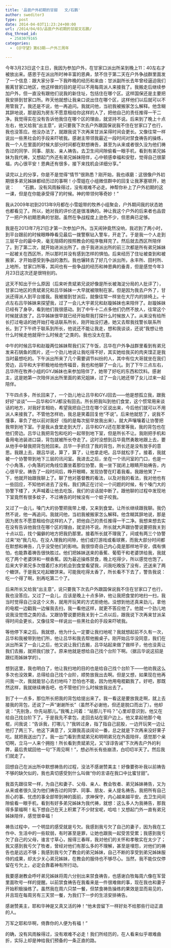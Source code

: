 ```yaml
---
title: '品尝户外初期的甘甜   文/石鹏'
author: sweditor3
type: post
date: 2014-04-03T11:23:24+00:00
url: /2014/04/03/品尝户外初期的甘甜文石鹏/
dsq_thread_id:
  - 2583079165
categories:
  - 《＠守望》第63期——户外三周年

---
```

今年3月23日这个主日，我因为参加户外，在甘家口派出所呆到晚上11：40左右才被放出来。感恩于在派出所时神丰富的恩典，禁不住于第二天在户外争战群里面发了一个信息：跟大家分享一下我昨晚的经历和来由：甘派副所长去年曾经逼迫我们搬离甘家口地区，他这样做的目的是可以不用每周派人来接我了。我搬走后继续参加户外，但一直没有跟他们说我的新住址，包括住在哪个区。这样国保还是主要把我安排到甘家口所。昨天他就想让我亲口说出住在哪个区，这样他们以后就可以不用管我了。我还是不说，他一再追问。我就问他，当初我被搬家怎么解释。他含糊其辞地说，那是因为房东不愿意租给你这样的人了，把他自己的责任推得一干二净。我觉得实在没有告诉他我住在哪个区的理由，就坚持不说。后来到了晚上十点左右，他又给我“出主意”，说只要我下次去户外跟国保说我不住在甘家口了也行，我也没答应。他没办法了，就跟我说下次再来甘派呆得时间会更长。又像往常一样说出一些黑社会的手段来吓唬我。感谢主带领我最近一段时间对禁食祷告的操练，我一个人在里面的时候大部分时间都在默想祷告，甚至为从来或者很久没为他们祷告过的同学、同事、朋友、亲人祷告。去卫生间间隙偷看一眼手机，看到有弟兄姊妹为我代祷，又想起门外还有弟兄姊妹陪伴，心中顿感幸福和安慰，觉得自己很蒙福，内心很平安！恩典还有很多，接下来找机会详细分享。”

读完以上的分享，你是不是觉得“情节”很熟悉？刚开始，我也琢磨：这很像户外初期很多弟兄姊妹都经历过的事啊！小雪姐在小组微信群中的回复让我茅塞顿开，她说：　　“石鹏，没有风雨躲得过，没有艰难不必走。神帮你补上了户外初期的这一课，但是在你能承受得了的时候。神的带领何等奇妙！”

我从2009年初到2013年9月都在小雪姐带的牧养小组聚会，户外期间我的状态她也都看见了。所以，她对我的评价还是很准确的。神让我这个户外的后来者也品尝了一把户外初期恩典的甘甜。虽然在争战程度上逊色不少，但恩典已足够。

我是在2013年7月21日才第一次参加户外。当天闹钟竟然没响，我迟到了两小时，到平台跟前的时候眼睁睁看见最后一拨警察钻入警车，开走了。于是我一个人走到三层平台的最中央，毫无阻碍的按照教会的程序敬拜完了。然后就去西区所陪伴了。到了第二次，就开始进派出所了。由于我进派出所的前三次都是所有弟兄姊妹一起被关在西区所，所以那时并没有感到怎样的惧怕。后来经历了住址被查到和被搬家，才开始感受到争战的激烈。我也辗转去了好几个派出所，永丰所、田村所、上地所，甘家口所等，其间也有一些争战的经历和神恩典的垂青，但是感觉今年3月23日这次还是很特别的。

这天不知出于什么原因（后来听贵斌弟兄说好像是所长被海淀分局的人批评了），甘家口地区的贵斌弟兄和吕华姊妹一大早就被限制在家。但是因为我去户外了，甘派还得派人到平台接我。我被接到甘派后，就像往常一样坐在大厅内的排椅上。十点左右吕华姊妹来探望我，过了一会儿大宇弟兄和赵璇姊妹也来陪伴了。赵璇姊妹已经有了身孕，看到他们我很感动。到了中午十二点多他们仍然不放人，往常这个时候就该放了。吕华姊妹很早就已经开始帮我打探什么时候放人了。从来没有给所长打过电话的她开始打电话联系所长，刚开始没打通，她又去帮我找警长联系所长。到了下午终于联系到所长，他说还不能让我走，想和我谈谈，还说“我想让他什么时候走他就得什么时候走”之类的。我也没太在意。

中午的时候吕华和赵璇两位姊妹帮我们买了午饭，吕华在户外争战群里看到有弟兄发来石锅鱼的图片，还一个劲儿地说让我吃得不好，其实她给我买的肉夹馍正是我当时最想吃的。下午派出所来了几个需要调节纠纷的人，其中有位大哥就坐在我们旁边，吕华和大宇积极地给他传福音，我也和他聊了一会儿。到了下午三点左右，吕华所在牧养小组的GYJ姊妹也来参加陪伴了，她带了好吃的东西和饮料。感谢主，这是她第一次陪伴派出所里面的弟兄姐妹，过了一会儿她还带了女儿过来一起陪伴。

下午四点多，所长回来了，一个劲儿地让吕华和GYJ回去——他是想孤立我，跟我好好“谈谈”——吕华和GYJ都没有回去。所长把我叫到他们食堂，这个惯常用来谈话的地方，对我好言相劝，希望我把自己住在哪个区说出来，今后他们就可以不用派人来接我了。不管他怎样劝，我总是笑着回复他“不说”。后来他就怒了，说我不懂事，辜负了他以前对我好（指的是每次挺早放我出来）。就大声嚷嚷着让协警把我带到地下室。于是我从食堂走到大厅，吕华和GYJ还在那里等我，我的背包也在他们旁边。吕华让我把背包和吃的一起带到地下室，但是所长不让。我刚把手机和备用电池装进口袋，背包就被所长夺走了。这时没想到吕华竟然勇敢地跟上去，要从他手中替我把背包抢回来。吕华一手抓住了我的背包，所长还是没有放手的意思。我跟上去，跟吕华说，算了，算了，让他拿走吧。吕华就松手了。接着，我就被一个协警带到地下三层的讯问室。我进去之后，坐在一个讯问室的门口，也是一个小角落，小角落的对角线位置坐着那位协警。我一坐下就闭上眼睛开始祷告，内心很平安。祷告了一段时间后，睁开眼睛，发现协警在盯着我看。我跟他笑了一下，他就开始跟我聊上了。聊了他对基督教的看法，以及对我的看法，我对他也有一些回应，不知他听进去了没有。我们俩正在讨论一个问题的时候，有个嗓门大的协警下楼了，大声喊着让他去吃饭，我们的谈话就中断了。跟他聊的过程中发现地下室竟然有很多蚊子，不过祷告的时候没有一个蚊子咬我。

又过了一会儿，嗓门大的协警把我带上楼，又来到食堂。让所长继续跟我聊。我仍然不说，他一再追问。我就问他，当初我被搬家怎么解释。他含糊其辞地说，那是因为房东不愿意租给你这样的人了，把他自己的责任推得一干二净。我想来想去实在没有告诉他我住在哪个区的理由，就坚持不说。所长就大声跟协警说要把我关到十点以后，找个偏僻的地方把我扔那里。接着所长就不理我了，间或有两三个协警过来“劝”我几句。在没人理我的间隙，他们或打游戏或看球赛，而我大部分时间都在默想和祷告，几乎没受他们的影响。我很惊奇自己内心竟是那样地平安，偶有惧怕，也能靠着祷告很快胜过。他们把姊妹送来的香蕉、葡萄干和老婆饼给我，我就吃了两个老婆饼和一根香蕉。因为最近操练禁食，晚上吃得少，所以感觉也饱了。后来大宇弟兄多次借着打水的机会到食堂看望我，问我吃晚饭了没有，还送来了两个糖饼。于是我又吃起糖饼来。可能我吃得太香了，所长看不下去了，警告我说：吃一个得了啊，别再吃第二个了。

后来所长又给我“出主意”，说只要我下次去户外跟国保说我不住在甘家口了也行，我也没答应。又过了一会儿，应该是晚上十点多钟，他让我把食堂的地扫一扫，我当时觉得自己没这个义务，就用开玩笑的方式拒绝他。没想到他还真来劲儿，拿他的电棍一边戳我一边催我去扫，我一看他这样，就更不答应他了。他就一个劲儿地说我没觉悟之类的话。又跟协警说要把我关到十二点以后，跟我说下次再来甘派呆得时间会更长，又像往常一样说出一些黑社会的手段来吓唬我。

等他停下来之后。我就想，他为什么一定要让我扫地呢？我就想起前不久有一次，吕华和我被带到他们所，他让吕华和我去帮他搬桌子。刚开始吕华没同意，我们在派出所呆了一会儿之后，他又说让我们去搬，吕华站起来做了做样子，他也没真让我们去搬，就把我们放了。原来他就是想给自己找个台阶下啊。（据吕华说这招是跟红雨姊妹学的）。

想到这里，我也明白了，他让我扫地的目的也是给自己找个台阶下——他劝我这么多次也没效果，总得给自己找个台阶，顺势放我出去啊。但是又想，如果现在他再问我一次，我就能甘心去扫地吗？恐怕也不能，因为他用电棍戳我了。好吧，那既然这样，我就继续祷告吧，也不管他们什么时候放我出去了。

到了十一点多，那位所长把我的背包给提出来了。我一看这是要放我走啊，就上去接我的背包，还说了一声“谢谢所长”（虽然不必谢他，但还是脱口而出了）。他却说：“先别急，你先站那儿。”我嘴上问着：“站那儿干吗？”心里却意识到，他又在给自己找台阶下了。于是我先不拿包，走回去站在窗户边上。他又拿起他那个电棍，问我说：“告诉我，打哪儿？”我转过身，指了指自己屁股，一边开玩笑一边让他打了两三下。他这下满意了，又跟我高谈阔论一番，总之就是下次再来没好果子吃。就把我送出门了。我一出门看到贵斌弟兄和明明弟兄在外面陪伴，感觉那个亲切啊，立马一人来个拥抱！所长看到贵斌弟兄，又“谆谆告诫”下次再去户外的利弊，最后贵斌回他一句“下周见啊！”，想必所长有些崩溃，白叨叨半天了。然后我们就走了。

回想自己在派出所中默想祷告的过程，没法不感谢赞美主！好像要弥补我以前祷告不够的缺欠似的，我也真切感受到什么叫做“你的言语在我口中比蜜甘甜”。

我首先跟往常一样，为自己和妻子、父母、亲人、教会牧者、弟兄姊妹祷告，又为从来或者很久没为他们祷告过的同学、同事、朋友、亲人提名祷告。我把所有自己担心的事、忧虑的事全部带到神的面前，求神保守，内心越来越平安。去卫生间间隙偷看一眼手机，看到有好多弟兄姊妹为我代祷，就想：这么多人为我祷告，那我得多蒙福啊！私下想自己在天上积累了不少财宝呢，哈哈！又想起门外一直有弟兄姊妹陪伴，感觉很幸福！

祷告过程中，一个明显的感受就是亏欠。我感到我亏欠了自己的妻子，因为我在工作中、生活中的一些软弱，有时甚至是罪，让她也跟我一起受苦受累；我感到我亏欠了自己的父母，谁言寸草心，报得三春晖，我对他们的关怀和孝敬实在太少了；我又感到我亏欠了牧者，曾经对他们有那么多的不理解，甚至是埋怨，对他们的祷告也是远远不够；我感到我亏欠了教会的弟兄姊妹，自己不断的享受到弟兄姊妹服侍的成果，却太少关心弟兄姊妹，在教会的服侍也不够尽心。当然，我不能仅仅停留在亏欠上，必定会靠着神有所行动。

我要感谢教会呼吁弟兄姊妹将周六分别出来禁食祷告，也感谢白牧每周六像在军营里面吹号一样的提醒。以前禁食祷告在我看来是一件很难做的事，现在我也和妻子开始积极操练了。虽然我在周六只禁一餐，但禁食祷告操练的果效是显而易见的，并且现在每周另有三天禁一餐，为我们下一步的生活安排祷告。

感谢赞美主，耶和华神是又真又活的神！“他未尝留下一样好处不给那些行动正直的人。
  
万军之耶和华啊，倚靠你的人便为有福！”

的确，没有风雨躲得过，没有艰难不必走！我们所经历的，在人看来似乎艰难曲折，实际上却是神给我们预备的一条正直的路。